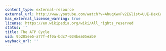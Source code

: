 ```yaml
---
content_type: external-resource
external_url: http://www.youtube.com/watch?v=AhuqXwvFv2E&list=UUE-DexCad-ctXVTE6OhZP8w&index=5&feature=plcp
has_external_license_warning: true
license: https://en.wikipedia.org/wiki/All_rights_reserved
status: ''
title: The ATP Cycle
uid: 9b205ee5-a77f-4f0a-bdc7-034bea05eab9
wayback_url: ''
---
```

